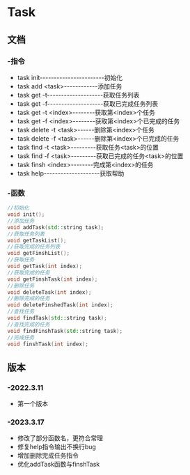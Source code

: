 # Task
## 文档
### -指令
- task init-----------------------初始化
- task add \<task>------------添加任务
- task get -t--------------------获取任务列表
- task get -f--------------------获取已完成任务列表
- task get -t \<index>--------获取第\<index>个任务
- task get -f \<index>--------获取第\<index>个已完成的任务
- task delete -t \<task>------删除第\<index>个任务
- task delete -f \<task>------删除第\<index>个已完成的任务
- task find -t \<task>---------获取任务\<task>的位置
- task find -f \<task>---------获取已完成的任务\<task>的位置
- task finsh \<index>--------完成第\<index>的任务
- task help--------------------获取帮助
### -函数
```c++
//初始化
void init();
//添加任务
void addTask(std::string task);
//获取任务列表
void getTaskList();
//获取完成的任务列表
void getFinshList();
//获取任务
void getTask(int index); 
//获取完成的任务
void getFinshTask(int index); 
//删除任务
void deleteTask(int index); 
//删除完成的任务
void deleteFinshedTask(int index);
//查找任务
void findTask(std::string task); 
//查找完成的任务
void findFinshTask(std::string task);
//完成任务
void finshTask(int index); 
```
## 版本
### -2022.3.11
- 第一个版本
### -2023.3.17
- 修改了部分函数名，更符合常理
- 修复help指令输出不换行bug
- 增加删除完成任务指令
- 优化addTask函数与finshTask